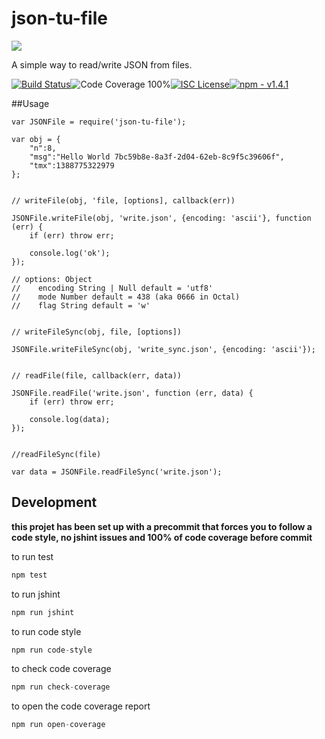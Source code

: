 # json-tu-file

<a href="https://nodei.co/npm/json-tu-file/"><img src="https://nodei.co/npm/json-tu-file.png"></a>

A simple way to read/write JSON from files.

[![Build Status](https://img.shields.io/badge/build-passing-brightgreen.svg?style=flat-square)](https://travis-ci.org/joaquimserafim/json-tu-file)![Code Coverage 100%](https://img.shields.io/badge/code%20coverage-100%25-green.svg?style=flat-square)[![ISC License](https://img.shields.io/badge/license-ISC-blue.svg?style=flat-square)](https://github.com/joaquimserafim/json-tu-file/blob/master/LICENSE)[![npm - v1.4.1](https://img.shields.io/badge/npm-v1.4.1-blue.svg?style=flat-square)](https://www.npmjs.com/package/json-tu-file)


##Usage


    var JSONFile = require('json-tu-file');
    
    var obj = {
        "n":8,
        "msg":"Hello World 7bc59b8e-8a3f-2d04-62eb-8c9f5c39606f",
        "tmx":1388775322979
    };
    

    // writeFile(obj, 'file, [options], callback(err))
    
    JSONFile.writeFile(obj, 'write.json', {encoding: 'ascii'}, function (err) {
        if (err) throw err;
        
        console.log('ok');
    });
    
    // options: Object
    //    encoding String | Null default = 'utf8'
    //    mode Number default = 438 (aka 0666 in Octal)
    //    flag String default = 'w'
    
    
    // writeFileSync(obj, file, [options])
    
    JSONFile.writeFileSync(obj, 'write_sync.json', {encoding: 'ascii'});   
          
    
    // readFile(file, callback(err, data))
    
    JSONFile.readFile('write.json', function (err, data) {
        if (err) throw err;
        
        console.log(data);
    });
    
    
    //readFileSync(file)
    
    var data = JSONFile.readFileSync('write.json');


## Development

**this projet has been set up with a precommit that forces you to follow a code style, no jshint issues and 100% of code coverage before commit**

to run test
``` js
npm test
```

to run jshint
``` js
npm run jshint
```

to run code style
``` js
npm run code-style
```

to check code coverage
``` js
npm run check-coverage
```

to open the code coverage report
``` js
npm run open-coverage
```
